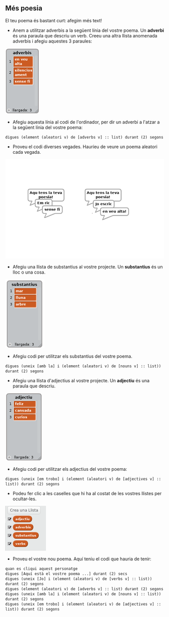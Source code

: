 ## Més poesia

El teu poema és bastant curt: afegim més text!

+ Anem a utilitzar adverbis a la següent línia del vostre poema. Un **adverbi** és una paraula que descriu un verb. Creeu una altra llista anomenada adverbis i afegiu aquestes 3 paraules:

![captura de pantalla](images/poetry-adverbs.png)

+ Afegiu aquesta línia al codi de l'ordinador, per dir un adverbi a l'atzar a la següent línia del vostre poema:

```blocks
digues (element (aleatori v) de [adverbs v] :: list) durant (2) segons
```

+ Proveu el codi diverses vegades. Hauríeu de veure un poema aleatori cada vegada.

![captura de pantalla](images/poetry-adverb-test.png)

+ Afegiu una llista de substantius al vostre projecte. Un **substantius** és un lloc o una cosa.

![captura de pantalla](images/poetry-nouns.png)

+ Afegiu codi per utilitzar els substantius del vostre poema.

```blocks
digues (uneix [amb la] i (element (aleatori v) de [nouns v] :: list)) durant (2) segons
```

+ Afegiu una llista d'adjectius al vostre projecte. Un **adjectiu** és una paraula que descriu.

![captura de pantalla](images/poetry-adjectives.png)

+ Afegiu codi per utilitzar els adjectius del vostre poema:

```blocks
digues (uneix [em trobo] i (element (aleatori v) de [adjectives v] :: list)) durant (2) segons
```

+ Podeu fer clic a les caselles que hi ha al costat de les vostres llistes per ocultar-les.

![captura de pantalla](images/poetry-lists-tick.png)

+ Proveu el vostre nou poema. Aquí teniu el codi que hauria de tenir:

```blocks
quan es cliqui aquest personatge
digues [Aquí està el vostre poema ...] durant (2) secs 
digues (uneix [Jo] i (element (aleatori v) de [verbs v] :: list)) durant (2) segons
digues (element (aleatori v) de [adverbs v] :: list) durant (2) segons
digues (uneix [amb la] i (element (aleatori v) de [nouns v] :: list)) durant (2) segons
digues (uneix [em trobo] i (element (aleatori v) de [adjectives v] :: list)) durant (2) segons
```
